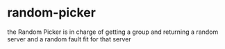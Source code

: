 # random-picker
the Random Picker is in charge of getting a group and returning a random server and a random fault fit for that server
